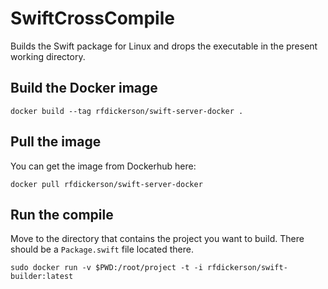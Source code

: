 # SwiftCrossCompile

Builds the Swift package for Linux and drops the executable in the present working directory.

## Build the Docker image

```
docker build --tag rfdickerson/swift-server-docker .
```

## Pull the image

You can get the image from Dockerhub here:

```
docker pull rfdickerson/swift-server-docker
```

## Run the compile

Move to the directory that contains the project you want to build. There should be a `Package.swift` file located there.

```
sudo docker run -v $PWD:/root/project -t -i rfdickerson/swift-builder:latest
```

